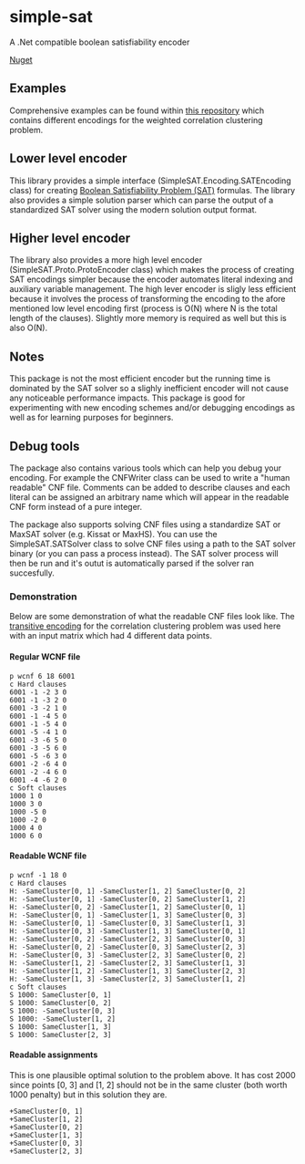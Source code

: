 # simple-sat
A .Net compatible boolean satisfiability encoder

[Nuget](https://www.nuget.org/packages/SimpleSAT)

## Examples

Comprehensive examples can be found within [this repository](https://github.com/porrasm/correlation-clustering-maxsat) which contains different encodings for the weighted correlation clustering problem.

## Lower level encoder

This library provides a simple interface (SimpleSAT.Encoding.SATEncoding class) for creating [Boolean Satisfiability Problem (SAT)](https://en.wikipedia.org/wiki/Boolean_satisfiability_problem) formulas. The library also provides a simple solution parser which can parse the output of a standardized SAT solver using the modern solution output format.

## Higher level encoder

The library also provides a more high level encoder (SimpleSAT.Proto.ProtoEncoder class) which makes the process of creating SAT encodings simpler because the encoder automates literal indexing and auxiliary variable management. The high lever encoder is sligly less efficient because it involves the process of transforming the encoding to the afore mentioned low level encoding first (process is O(N) where N is the total length of the clauses). Slightly more memory is required as well but this is also O(N).

## Notes

This package is not the most efficient encoder but the running time is dominated by the SAT solver so a slighly inefficient encoder will not cause any noticeable performance impacts. This package is good for experimenting with new encoding schemes and/or debugging encodings as well as for learning purposes for beginners.


## Debug tools

The package also contains various tools which can help you debug your encoding. For example the CNFWriter class can be used to write a "human readable" CNF file. Comments can be added to describe clauses and each literal can be assigned an arbitrary name which will appear in the readable CNF form instead of a pure integer.

The package also supports solving CNF files using a standardize SAT or MaxSAT solver (e.g. Kissat or MaxHS). You can use the SimpleSAT.SATSolver class to solve CNF files using a path to the SAT solver binary (or you can pass a process instead). The SAT solver process will then be run and it's outut is automatically parsed if the solver ran succesfully.

### Demonstration

Below are some demonstration of what the readable CNF files look like. The [transitive encoding](https://github.com/porrasm/correlation-clustering-maxsat/blob/main/correlation-clustering-encoder/Encoder/Implementations/TransitiveEncoding.cs) for the correlation clustering problem was used here with an input matrix which had 4 different data points.

#### Regular WCNF file
```
p wcnf 6 18 6001
c Hard clauses
6001 -1 -2 3 0
6001 -1 -3 2 0
6001 -3 -2 1 0
6001 -1 -4 5 0
6001 -1 -5 4 0
6001 -5 -4 1 0
6001 -3 -6 5 0
6001 -3 -5 6 0
6001 -5 -6 3 0
6001 -2 -6 4 0
6001 -2 -4 6 0
6001 -4 -6 2 0
c Soft clauses
1000 1 0
1000 3 0
1000 -5 0
1000 -2 0
1000 4 0
1000 6 0

```

#### Readable WCNF file
```
p wcnf -1 18 0
c Hard clauses
H: -SameCluster[0, 1] -SameCluster[1, 2] SameCluster[0, 2]
H: -SameCluster[0, 1] -SameCluster[0, 2] SameCluster[1, 2]
H: -SameCluster[0, 2] -SameCluster[1, 2] SameCluster[0, 1]
H: -SameCluster[0, 1] -SameCluster[1, 3] SameCluster[0, 3]
H: -SameCluster[0, 1] -SameCluster[0, 3] SameCluster[1, 3]
H: -SameCluster[0, 3] -SameCluster[1, 3] SameCluster[0, 1]
H: -SameCluster[0, 2] -SameCluster[2, 3] SameCluster[0, 3]
H: -SameCluster[0, 2] -SameCluster[0, 3] SameCluster[2, 3]
H: -SameCluster[0, 3] -SameCluster[2, 3] SameCluster[0, 2]
H: -SameCluster[1, 2] -SameCluster[2, 3] SameCluster[1, 3]
H: -SameCluster[1, 2] -SameCluster[1, 3] SameCluster[2, 3]
H: -SameCluster[1, 3] -SameCluster[2, 3] SameCluster[1, 2]
c Soft clauses
S 1000: SameCluster[0, 1]
S 1000: SameCluster[0, 2]
S 1000: -SameCluster[0, 3]
S 1000: -SameCluster[1, 2]
S 1000: SameCluster[1, 3]
S 1000: SameCluster[2, 3]
```

#### Readable assignments
This is one plausible optimal solution to the problem above. It has cost 2000 since points [0, 3] and [1, 2] should not be in the same cluster (both worth 1000 penalty) but in this solution they are.
```
+SameCluster[0, 1]
+SameCluster[1, 2]
+SameCluster[0, 2]
+SameCluster[1, 3]
+SameCluster[0, 3]
+SameCluster[2, 3]
```